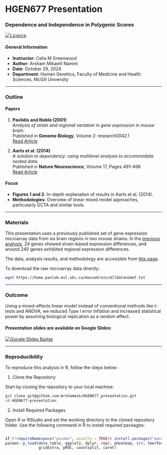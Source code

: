 # HGEN677 Presentation

### Dependence and Independence in Polygenic Scores
[![Licence](https://img.shields.io/github/license/Ileriayo/markdown-badges?style=for-the-badge)](./LICENSE)
#### General Information

- **Instructor**: Celia M Greenwood  
- **Author**: Arsham Mikaeili Namini  
- **Date**: October 29, 2024  
- **Department**: Human Genetics, Faculty of Medicine and Health Sciences, McGill University  

---

### Outline
#### Papers

1. **Pavlidis and Noble (2001)**  
   _Analysis of strain and regional variation in gene expression in mouse brain._  
   Published in **Genome Biology**, Volume 2: research0042.1  
   [Read Article](https://genomebiology.biomedcentral.com/articles/10.1186/gb-2001-2-10-research0042)

2. **Aarts et al. (2014)**  
   _A solution to dependency: using multilevel analysis to accommodate nested data._  
   Published in **Nature Neuroscience**, Volume 17, Pages 491–496 <br/>
   [Read Article](https://www.nature.com/articles/nn.3648)

#### Focus

- **Figures 1 and 2**: In-depth explanation of results in Aarts et al. (2014).
- **Methodologies**: Overview of linear mixed model approaches, particularly GCTA and similar tools.

---

### Materials

This presentation uses a previously published set of gene expression microarray data from six brain regions in two mouse strains. In the [previous analysis](https://www.pnas.org/doi/abs/10.1073/pnas.97.20.11038), 24 genes showed strain-based expression differences, and around 240 genes exhibited regional expression differences.

The data, analysis results, and methodology are accessible from [this page](https://home.pavlab.msl.ubc.ca/mousebrain/).

To download the raw microarray data directly:

```bash
wget https://home.pavlab.msl.ubc.ca/mousebrain/Alldatanomef.txt
```
***
### Outcome
Using a mixed-effects linear model instead of conventional methods like t-tests and ANOVA, we reduced Type I error inflation and increased statistical power by assuming biological replication as a random effect.

#### Presentation slides are available on Google Slides:
[![Google Slides Badge](https://img.shields.io/badge/Google%20Slides-Presentation-yellow?style=for-the-badge&logo=google-slides&logoColor=white)](https://docs.google.com/presentation/d/1RqewBCk7_UbwAoM_LwZ-ef-t1a7AZ8HVd-8APOeXPRo/edit?usp=sharing)
***
### Reproducibility

To reproduce this analysis in R, follow the steps below:

1. Clone the Repository

Start by cloning the repository to your local machine:
```bash
git clone git@github.com:Arshammik/HGEN677_presentation.git
cd HGEN677-presentation
```

2. Install Required Packages

Open R or RStudio and set the working directory to the cloned repository folder. Use the following command in R to install required packages:

```r

if (!requireNamespace("pacman", quietly = TRUE)) install.packages("pacman")
pacman::p_load(data.table, ggplot2, dplyr, repr, pheatmap, irr, lmerTest, 
               gridExtra, pROC, countsplit, caret)


```
